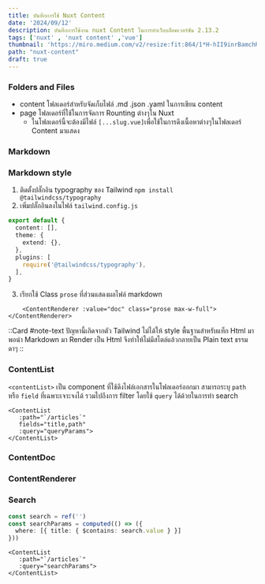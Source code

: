 ```yaml
---
title: บันทึกการใช้ Nuxt Content
date: '2024/09/12'
description: บันทึกการใช้งาน nuxt Content ในการทำเว็บบล็อคเวอร์ชัน 2.13.2
tags: ['nuxt' , 'nuxt content' ,'vue']
thumbnail: 'https://miro.medium.com/v2/resize:fit:864/1*H-hII9inrBamchRCz8EWaw.png'
path: "nuxt-content"
draft: true
---
```

### Folders and Files
- content โฟลเดอร์สำหรับจัดเก็บไฟล์ .md .json .yaml ในการเขียน content
- page โฟลเดอร์ที่ใช้ในการจัดการ Rounting ต่างๆใน Nuxt
    - ในโฟลเดอร์นี้จะต้องมีไฟล์ `[...slug.vue]`เพื่อใช้ในการดึงเนื้อหาต่างๆในโฟลเดอร์ Content มาแสดง

### Markdown

### Markdown style
1. ติดตั้งปลั๊กอิน typography ของ Tailwind `npm install @tailwindcss/typography`
2. เพิ่มปลั๊กอินลงในไฟล์ `tailwind.config.js`
```ts
export default {
  content: [],
  theme: {
    extend: {},
  },
  plugins: [
    require('@tailwindcss/typography'),
  ],
}
```
3. เรียกใช้ Class `prose` ที่ส่วนแสดงผลไฟล์ markdown
```vue
    <ContentRenderer :value="doc" class="prose max-w-full"></ContentRenderer>
```
::Card
#note-text
ปัญหานี้เกิดจากตัว Tailwind ไม่ได้ให้ style พื้นฐานสำหรับแท็ก Html มาพอนำ Markdown มา Render เป็น Html จึงทำให้ไม่มีสไตล์แล้วกลายเป็น Plain text ธรรมดาๆ
::

### ContentList
`<contentList>` เป็น component ที่ใช้ดึงไฟล์เอกสารในโฟลเดอร์ออกมา สามารถระบุ `path` หรือ `field` ที่เฉพาะเจาะจงได้ รวมไปถึงการ filter โดยใช้ `query` ได้ด้วยในการทำ search
```vue
<ContentList
   :path="`/articles`"
   fields="title,path"
   :query="queryParams">
</ContentList>
```

### ContentDoc

### ContentRenderer

### Search
```ts
const search = ref('')
const searchParams = computed(() => ({
  where: [{ title: { $contains: search.value } }]
}))
```

```vue
<ContentList
   :path="`/articles`"
   :query="searchParams">
</ContentList>
```



